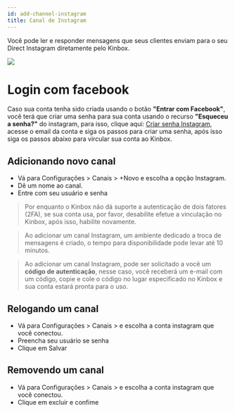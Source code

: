 ```yaml
---
id: add-channel-instagram
title: Canal de Instagram
---
```


Você pode ler e responder mensagens que seus clientes enviam para o seu Direct Instagram diretamente pelo Kinbox.

![](../../img/insta_bg.png)

# Login com facebook
Caso sua conta tenha sido criada usando o botão **"Entrar com Facebook"**, você terá que criar uma senha para sua conta usando o recurso **"Esqueceu a senha?"** do instagram, para isso, clique aqui: [Criar senha Instagram](https://www.instagram.com/accounts/password/reset/), acesse o email da conta e siga os passos para criar uma senha, após isso siga os passos abaixo para vircular sua conta ao Kinbox.

## Adicionando novo canal
- Vá para Configurações > Canais > +Novo e escolha a opção Instagram.
- Dê um nome ao canal.
- Entre com seu usuário e senha

> Por enquanto o Kinbox não dá suporte a autenticação de dois fatores (2FA), se sua conta usa, por favor, desabilite efetue a vinculação no Kinbox, após isso, habilite novamente.

> Ao adicionar um canal Instagram, um ambiente dedicado a troca de mensagens é criado, o tempo para disponibilidade pode levar até 10 minutos.

> Ao adicionar um canal Instagram, pode ser solicitado a você um **código de autenticação**, nesse caso, você receberá um e-mail com um código, copie e cole o código no lugar especificado no Kinbox e sua conta estará pronta para o uso.

## Relogando um canal
- Vá para Configurações > Canais > e escolha a conta instagram que você conectou.
- Preencha seu usuário se senha
- Clique em Salvar

## Removendo um canal
- Vá para Configurações > Canais > e escolha a conta instagram que você conectou.
- Clique em excluir e confime
